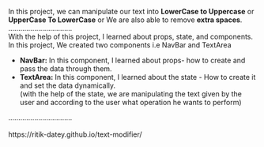 In this project, we can manipulate our text into <strong>LowerCase to Uppercase</strong> or <strong>UpperCase To LowerCase</strong> or We are also able to remove <strong>extra spaces</strong>.<br> 
................................<br> 
With the help of this project, I learned about props, state, and components.<br>
In this project, We created two components i.e NavBar and TextArea<br>
<ul>
  <li><strong>NavBar:</strong> In this component, I learned about props- how to create and pass the data through them. </li>
  <li><strong>TextArea:</strong> In this component, I learned about the state - How to create it and set the data dynamically.<br>(with the help of the state, we are manipulating the text given by the user and according to the user what operation he wants to perform)</li>
</ul>
................................<br>
<br>
https://ritik-datey.github.io/text-modifier/


